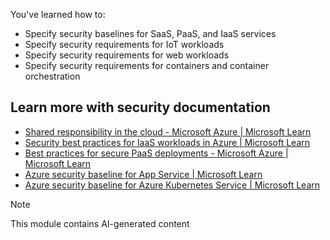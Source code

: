 You've learned how to:

*   Specify security baselines for SaaS, PaaS, and IaaS services
*   Specify security requirements for IoT workloads
*   Specify security requirements for web workloads
*   Specify security requirements for containers and container orchestration

## Learn more with security documentation


- [Shared responsibility in the cloud - Microsoft Azure | Microsoft Learn](/azure/security/fundamentals/shared-responsibility)
- [Security best practices for IaaS workloads in Azure | Microsoft Learn](/azure/security/fundamentals/iaas)
- [Best practices for secure PaaS deployments - Microsoft Azure | Microsoft Learn](/azure/security/fundamentals/paas-deployments)
- [Azure security baseline for App Service | Microsoft Learn](/security/benchmark/azure/baselines/app-service-security-baseline)
- [Azure security baseline for Azure Kubernetes Service | Microsoft Learn](/security/benchmark/azure/baselines/aks-security-baseline)

> [!NOTE]
> This module contains AI-generated content